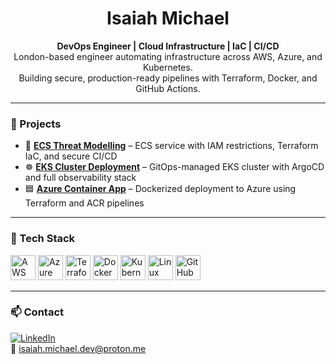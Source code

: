 <h1 align="center">Isaiah Michael</h1>
<p align="center">
  <b>DevOps Engineer | Cloud Infrastructure | IaC | CI/CD</b><br>
  London-based engineer automating infrastructure across AWS, Azure, and Kubernetes.<br>
  Building secure, production-ready pipelines with Terraform, Docker, and GitHub Actions.
</p>

---

### 🚀 Projects

- 🔐 [**ECS Threat Modelling**](https://github.com/isaiah1701/ECSThreatModellingProject) – ECS service with IAM restrictions, Terraform IaC, and secure CI/CD
- ☸️ [**EKS Cluster Deployment**](https://github.com/isaiah1701/k8-eks) – GitOps-managed EKS cluster with ArgoCD and full observability stack
- 🟦 [**Azure Container App**](https://github.com/isaiah1701/AzureContainerApp) – Dockerized deployment to Azure using Terraform and ACR pipelines

---

### 🧰 Tech Stack

<p align="left">
  <img src="https://cdn.jsdelivr.net/gh/devicons/devicon/icons/amazonwebservices/amazonwebservices-original.svg" alt="AWS" width="40" height="40"/>
  <img src="https://cdn.jsdelivr.net/gh/devicons/devicon/icons/azure/azure-original.svg" alt="Azure" width="40" height="40"/>
  <img src="https://cdn.jsdelivr.net/gh/devicons/devicon/icons/terraform/terraform-original.svg" alt="Terraform" width="40" height="40"/>
  <img src="https://cdn.jsdelivr.net/gh/devicons/devicon/icons/docker/docker-original.svg" alt="Docker" width="40" height="40"/>
  <img src="https://cdn.jsdelivr.net/gh/devicons/devicon/icons/kubernetes/kubernetes-plain.svg" alt="Kubernetes" width="40" height="40"/>
  <img src="https://cdn.jsdelivr.net/gh/devicons/devicon/icons/linux/linux-original.svg" alt="Linux" width="40" height="40"/>
  <img src="https://cdn.jsdelivr.net/gh/devicons/devicon/icons/github/github-original.svg" alt="GitHub Actions" width="40" height="40"/>
</p>


---

### 📫 Contact

[![LinkedIn](https://img.shields.io/badge/LinkedIn-0A66C2?style=flat&logo=linkedin&logoColor=white)](https://www.linkedin.com/in/YOUR-LINK-HERE)  
📧 isaiah.michael.dev@proton.me
